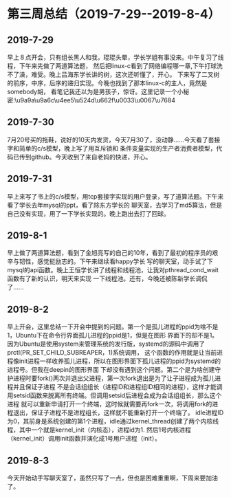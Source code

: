 # 第三周总结（2019-7-29--2019-8-4）

## 2019-7-29
早上８点开会，只有组长黑人和我，琨琨头晕，学长学姐有事没来。中午复习了线程，下午来先做了两道算法题，
然后把linux-c看到了网络编程哪一章,下午打球洗不了澡，难受。晚上吕海东学长讲的树，这次还听懂了，开心。
下来写了二叉树的前序，中序，后序的递归实现。今晚也找到了那本linux-c的主人，竟然是somebody胡，
看笔记我还以为是男孩子，惊讶。这里记录一个小秘密:\u9a9a\u9a6c\u4ee5\u524d\u662f\u0033\u0067\u7684

## 2019-7-30
7月20号买的拖鞋，说好的10天内发货，今天7月30了，没动静......今天看了套接字和简单的c/s模型，晚上写了用互斥锁和
条件变量实现的生产者消费者模型，代码已传到github。今天收到了来自老妈的快递，开心。

## 2019-7-31
早上来写了书上的c/s模型，用tcp套接字实现的用户登录，写了道算法题。下午来看了学长去年mysql的ppt，看了除东方学长的
聊天室，去学习了md5算法，但是自己没有实现，用了一下学长实现的。晚上跑出去打了回球。

## 2019-8-1
早上做了两道算法题，看到了金旭亮写的自己的10年，看到了最初的程序员的艰辛与韧性，感觉挺励志的。下午来继续看happy学长
写的聊天室，动手试了下mysql的api函数。晚上王恒学长讲了线程和线程池，让我对pthread_cond_wait函数有了新的认识，明天来实现
一下线程池。还有，今晚还被陈新学长调侃了......

## 2019-8-2
早上开会，这里总结一下开会中提到的问题。第一个是孤儿进程的ppid为啥不是1，Ubuntu下在命令行界面孤儿进程的ppid是1，但是在图形
界面下的却不是1。因为Ubuntu是使用system来管理系统的发行版，systemd的源码中调用了prctl(PR_SET_CHILD_SUBREAPER，1)系统调用，
这个函数的作用就是让当前进程像init进程一样收养孤儿进程，所以在图形界面下孤儿进程的ppid为systemd的进程号。但我在deepin的图形界面
下却没有遇到这个问题。第二个是为啥创建守护进程时要fork()两次并退出父进程，第一次fork退出是为了让子进程成为孤儿进程并且保证子进程
不是会话组组长（进程ID和进程组ID相同的进程），这样才能调用setsid函数来脱离所有终端。但调用setsid后进程会成为会话组组长，那么这个进程
就可以重新申请打开一个终端，这时候就需要再fork一次，将调用fork的进程退出，保证子进程不是进程组长，这样就不能重新打开一个终端了。
idle进程ID为0，其前身是系统创建的第1个进程，idle通过kernel_thread创建了两个内核线程，其中一个就是kernel_init（内核态），进程id为1.
然后1号内核进程（kernel_init）调用init函数并演化成1号用户进程（init）。

## 2019-8-3
今天开始动手写聊天室了，虽然只写了一点，但也是困难重重啊，下周来要加油了。
